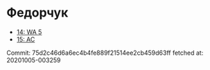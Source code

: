 # Федорчук
- [14: WA 5](14.md)
- [15: AC](15.md)

Commit: 75d2c46d6a6ec4b4fe889f21514ee2cb459d63ff
 fetched at: 20201005-003259
